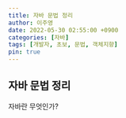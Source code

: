 ```yaml
---
title: 자바 문법 정리
author: 이주영
date: 2022-05-30 02:55:00 +0900
categories: [자바]
tags: [개발자, 초보, 문법, 객체지향]
pin: true
---
```


## 자바 문법 정리

자바란 무엇인가?
